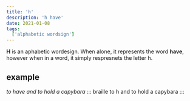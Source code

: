 ```yaml
---
title: 'h'
description: 'h have'
date: 2021-01-08
tags:
  ['alphabetic wordsign']
---
```


**H** is an aphabetic wordesign. When alone, it represents the word **have**, however when in a word, it simply respresnets the letter h.

## example
 
*to have and to hold a capybara*
::: braille
to h and to hold a capybara
:::